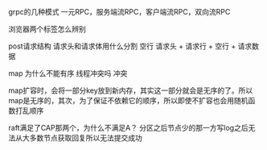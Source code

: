 grpc的几种模式 
一元RPC，服务端流RPC，客户端流RPC，双向流RPC

浏览器两个标签怎么辨别

post请求结构  请求头和请求体用什么分割 空行
请求头 + 请求行 + 空行 + 请求数据

map 为什么不能有序   线程冲突吗 冲突

map扩容时，会将一部分key放到新内存，其实这一部分就会是无序的了。所以map是无序的，其次，为了保证不依赖它的顺序，所以即使不扩容也会用随机函数打乱顺序

raft满足了CAP那两个，为什么不满足A？
分区之后节点少的那一方写log之后无法从大多数节点获取回复所以无法提交成功